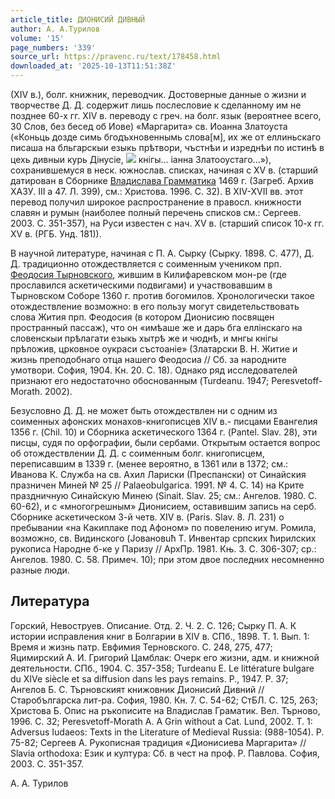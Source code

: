 ```yaml
---
article_title: ДИОНИСИЙ ДИВНЫЙ
author: А. А.Турилов
volume: '15'
page_numbers: '339'
source_url: https://pravenc.ru/text/178458.html
downloaded_at: '2025-10-13T11:51:38Z'
---
```


(XIV в.), болг. книжник, переводчик. Достоверные данные о жизни и творчестве Д. Д. содержит лишь послесловие к сделанному им не позднее 60-х гг. XIV в. переводу с греч. на болг. язык (вероятнее всего, 30 Слов, без бесед об Иове) «Маргарита» св. Иоанна Златоуста («Коньць дозде симь бгодъхновеннымь слова[м], их же от еллиньскаго писаша на бльгарскыи езыкь прѣтвори, чъстнѣи и изреднѣи по истинѣ в цехь дивныи курь Дiнусiе, ![](<https://pravenc.ru/char/26526/m /image.png>) кнiгы... iанна Златооустаго...»), сохранившемуся в неск. южнослав. списках, начиная с XV в. (старший датирован в Сборнике [Владислава Грамматика](<https://pravenc.ru/text/Владислав Грамматик.html>) 1469 г. (Загреб. Архив ХАЗУ. III а 47. Л. 399), см.: Христова. 1996. С. 32). В XIV-XVII вв. этот перевод получил широкое распространение в правосл. книжности славян и румын (наиболее полный перечень списков см.: Сергеев. 2003. С. 351-357), на Руси известен с нач. XV в. (старший список 10-х гг. XV в. (РГБ. Унд. 181)).

В научной литературе, начиная с П. А. Сырку (Сырку. 1898. С. 477), Д. Д. традиционно отождествляется с соименным учеником прп. [Феодосия Тырновского](<https://pravenc.ru/text/Феодосия Тырновского.html>), жившим в Килифаревском мон-ре (где прославился аскетическими подвигами) и участвовавшим в Тырновском Соборе 1360 г. против богомилов. Хронологически такое отождествление возможно: в его пользу могут свидетельствовать слова Жития прп. Феодосия (в котором Дионисию посвящен пространный пассаж), что он «имѣаше же и дарь бга еллiнскаго на словенскыи прѣлагати езыкь хытрѣ же и чюднѣ, и мнгы кнiгы прѣложив, црковное оукраси състоанiе» (Златарски В. Н. Житие и жизнь преподобнаго отца нашего Феодосиа // Сб. за народните умотвори. София, 1904. Кн. 20. С. 18). Однако ряд исследователей признают его недостаточно обоснованным (Turdeanu. 1947; Peresvetoff-Morath. 2002).

Безусловно Д. Д. не может быть отождествлен ни с одним из соименных афонских монахов-книгописцев XIV в.- писцами Евангелия 1356 г. (Chil. 10) и Сборника аскетического 1364 г. (Pantel. Slav. 28), эти писцы, судя по орфографии, были сербами. Открытым остается вопрос об отождествлении Д. Д. с соименным болг. книгописцем, переписавшим в 1339 г. (менее вероятно, в 1361 или в 1372; см.: Иванова К. Служба на св. Ахил Лариски (Преспански) от Синайския празничен Миней № 25 // Palaeobulgarica. 1991. № 4. С. 14) на Крите праздничную Синайскую Минею (Sinait. Slav. 25; см.: Ангелов. 1980. С. 60-62), и с «многогрешным» Дионисием, оставившим запись на серб. Сборнике аскетическом 3-й четв. XIV в. (Paris. Slav. 8. Л. 231) о пребывании «на Какиплаке под Афоном» по повелению игум. Ромила, возможно, св. Видинского (Joвaнoвuћ Т. Инвентар српских ћирилских рукописа Народне б-ке у Паризу // АрхПр. 1981. Књ. 3. С. 306-307; ср.: Ангелов. 1980. С. 58. Примеч. 10); при этом двое последних несомненно разные люди.

## Литература

Горский, Невоструев. Описание. Отд. 2. Ч. 2. С. 126; Сырку П. А. К истории исправления книг в Болгарии в XIV в. СПб., 1898. Т. 1. Вып. 1: Время и жизнь патр. Евфимия Терновского. С. 248, 275, 477; Яцимирский А. И. Григорий Цамблак: Очерк его жизни, адм. и книжной деятельности. СПб., 1904. С. 357-358; Turdeanu E. Le littérature bulgare du XIVe siècle et sa diffusion dans les pays remains. P., 1947. P. 37; Ангелов Б. С. Търновският книжовник Дионисий Дивний // Старобългарска лит-ра. София, 1980. Кн. 7. С. 54-62; СтБЛ. С. 125, 263; Христова Б. Опис на ръкописите на Владислав Граматик. Вел. Търново, 1996. С. 32; Peresvetoff-Morath А. A Grin without a Cat. Lund, 2002. Т. 1: Adversus Iudaeos: Texts in the Literature of Medieval Russia: (988-1054). P. 75-82; Сергеев А. Рукописная традиция «Дионисиева Маргарита» // Slavia orthodoxa: Език и култура: Сб. в чест на проф. Р. Павлова. София, 2003. С. 351-357.

А. А.  Турилов
